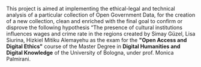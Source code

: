 
This project is aimed at implementing the ethical-legal and technical analysis of a particular collection of Open Government Data, for the creation of a new collection, clean and enriched with the final goal to confirm or disprove the following hypothesis “The presence of cultural institutions influences wages and crime rate in the regions created by Simay Güzel, Lisa Siurina, Hizkiel Mitiku Alemayehu as the exam for the **"Open Access and Digital Ethics"** course of the Master Degree in **Digital Humanities and Digital Knowledge** of the University of Bologna, under prof. Monica Palmirani.

